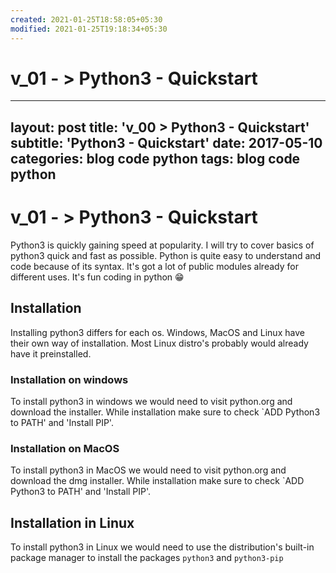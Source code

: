 ```yaml
---
created: 2021-01-25T18:58:05+05:30
modified: 2021-01-25T19:18:34+05:30
---
```


# v_01 - > Python3 - Quickstart


---
layout: post
title: 'v_00 > Python3 - Quickstart'
subtitle: 'Python3 - Quickstart'
date: 2017-05-10
categories: blog code python 
tags: blog code python 
---

# v_01 - > Python3 - Quickstart

Python3 is quickly gaining speed at popularity. I will try to cover basics of python3 quick and fast as possible. Python is quite easy to understand and code because of its syntax. It's got a lot of public modules already for different uses. It's fun coding in python :grin:

## Installation
Installing python3 differs for each os. Windows, MacOS and Linux have their own way of installation. Most Linux distro's probably would already have it preinstalled.

### Installation on windows
To install python3 in windows we would need to visit python.org and download the installer. While installation make sure to check `ADD Python3 to PATH' and 'Install PIP'.

### Installation on MacOS
To install python3 in MacOS we would need to visit python.org and download the dmg installer. While installation make sure to check `ADD Python3 to PATH' and 'Install PIP'.

## Installation in Linux
To install python3 in Linux we would need to use the distribution's built-in package manager to install the packages `python3` and `python3-pip`